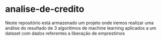 # analise-de-credito
Neste repositório está armazenado um projeto onde iremos realizar uma análise do resultado de 3 algoritimos de machine learning aplicados a um dataset  com dados referentes a liberação de emprestimos
